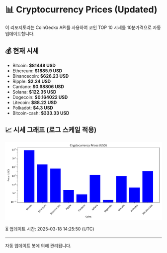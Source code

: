 
# 📊 Cryptocurrency Prices (Updated)

이 리포지토리는 CoinGecko API를 사용하여 코인 TOP 10 시세를 10분가격으로 자동 업데이트합니다.

## 💰 현재 시세
- Bitcoin: **$81448 USD**
- Ethereum: **$1885.9 USD**
- Binancecoin: **$626.23 USD**
- Ripple: **$2.24 USD**
- Cardano: **$0.68806 USD**
- Solana: **$122.35 USD**
- Dogecoin: **$0.164022 USD**
- Litecoin: **$88.22 USD**
- Polkadot: **$4.3 USD**
- Bitcoin-cash: **$333.33 USD**

## 📈 시세 그래프 (로그 스케일 적용)
![Crypto Prices](crypto_prices.png)

⏳ 업데이트 시간: 2025-03-18 14:25:50 (UTC)

---
자동 업데이트 봇에 의해 관리됩니다.
